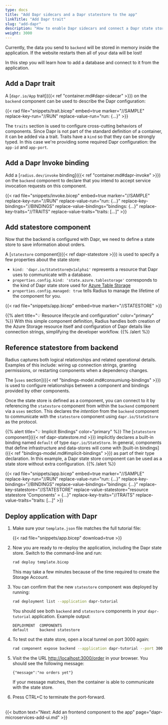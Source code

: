 ```yaml
---
type: docs
title: "Add Dapr sidecars and a Dapr statestore to the app"
linkTitle: "Add Dapr trait"
slug: "add-dapr"
description: "How to enable Dapr sidecars and connect a Dapr state store to the tutorial application"
weight: 3000
---
```


Currently, the data you send to `backend` will be stored in memory inside the application. If the website restarts then all of your data will be lost!

In this step you will learn how to add a database and connect to it from the application.

## Add a Dapr trait

A [`dapr.io/App` trait]({{< ref "container.md#dapr-sidecar" >}}) on the `backend` component can be used to describe the Dapr configuration:

{{< rad file="snippets/trait.bicep" embed=true marker="//SAMPLE" replace-key-run="//RUN" replace-value-run="run: {...}" >}}

The `traits` section is used to configure cross-cutting behaviors of components. Since Dapr is not part of the standard definition of a container, it can be added via a trait. Traits have a `kind` so that they can be strongly typed. In this case we're providing some required Dapr configuration: the `app-id` and `app-port`.

## Add a Dapr Invoke binding

Add a [`radius.dev/invoke` binding]({{< ref "container.md#dapr-invoke" >}}) on the `backend` component to declare that you intend to accept service invocation requests on this component.

{{< rad file="snippets/invoke.bicep" embed=true marker="//SAMPLE" replace-key-run="//RUN" replace-value-run="run: {...}" replace-key-bindings="//BINDINGS" replace-value-bindings="bindings: {...}" replace-key-traits="//TRAITS" replace-value-traits="traits: [...]" >}}

## Add statestore component

Now that the backend is configured with Dapr, we need to define a state store to save information about orders.

A [`statestore` component]({{< ref dapr-statestore >}}) is used to specify a few properties about the state store:

- `kind: 'dapr.io/StateStore@v1alpha1'` represents a resource that Dapr uses to communicate with a database.
- `properties.config.kind: 'state.azure.tablestorage'` corresponds to the kind of Dapr state store used for [Azure Table Storage](https://docs.dapr.io/operations/components/setup-state-store/supported-state-stores/setup-azure-tablestorage/)
- `properties.config.managed: true` tells Radius to manage the lifetime of the component for you. 

{{< rad file="snippets/app.bicep" embed=true marker="//STATESTORE" >}}

{{% alert title="💡 Resource lifecycle and configuration" color="primary" %}}
With this simple component definition, Radius handles both creation of the Azure Storage resource itself and configuration of Dapr details like connection strings, simplifying the developer workflow.
{{% /alert %}}

## Reference statestore from backend

Radius captures both logical relationships and related operational details. Examples of this include: wiring up connection strings, granting permissions, or restarting components when a dependency changes.

The [`uses` section]({{< ref "bindings-model.md#consumiung-bindings" >}}) is used to configure relationships between a component and bindings provided by other components.

Once the state store is defined as a component, you can connect to it by referencing the `statestore` component from within the `backend` component via a `uses` section. This declares the *intention* from the `backend` component to communicate with the `statestore` component using `dapr.io/StateStore` as the protocol.

{{% alert title="💡 Implicit Bindings" color="primary" %}}
The [`statestore` component]({{< ref dapr-statestore.md >}}) implicitly declares a built-in binding named `default` of type `dapr.io/StateStore`. In general, components that define infrastructure and data-stores will come with [built-in bindings]({{< ref "bindings-model.md#implicit-bindings" >}}) as part of their type declaration. In this example, a Dapr state store component can be used as a state store without extra configuration.
{{% /alert %}}

{{< rad file="snippets/app.bicep" embed=true marker="//SAMPLE" replace-key-run="//RUN" replace-value-run="run: {...}" replace-key-bindings="//BINDINGS" replace-value-bindings="bindings: {...}" replace-key-statestore="//STATESTORE" replace-value-statestore="resource statestore 'Components' = {...}" replace-key-traits="//TRAITS" replace-value-traits="traits: [...]" >}}

## Deploy application with Dapr

1. Make sure your `template.json` file matches the full tutorial file:

   {{< rad file="snippets/app.bicep" download=true >}}

1. Now you are ready to re-deploy the application, including the Dapr state store. Switch to the command-line and run:

   ```sh
   rad deploy template.bicep
   ```

   This may take a few minutes because of the time required to create the Storage Account.

1. You can confirm that the new `statestore` component was deployed by running:

   ```sh
   rad deployment list --application dapr-tutorial
   ```

   You should see both `backend` and `statestore` components in your `dapr-tutorial` application. Example output:

   ```
   DEPLOYMENT  COMPONENTS
   default     backend statestore
   ```

1. To test out the state store, open a local tunnel on port 3000 again:

   ```sh
   rad component expose backend --application dapr-tutorial --port 3000
   ```

1. Visit the the URL [http://localhost:3000/order](http://localhost:3000/order) in your browser. You should see the following message:

   ```
   {"message":"no orders yet"}
   ```

   If your message matches, then the container is able to communicate with the state store.

1. Press CTRL+C to terminate the port-forward.

<br>{{< button text="Next: Add an frontend component to the app" page="dapr-microservices-add-ui.md" >}}
